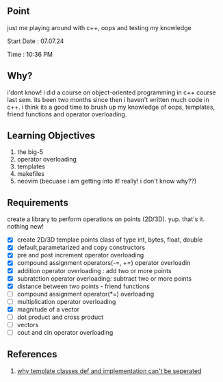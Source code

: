 ## Point

just me playing around with c++, oops and testing my knowledge

Start Date : 07.07.24

Time : 10:36 PM

## Why?

i'dont know! i did a course on object-oriented programming in c++ course last sem. its been two months since then i haven't written much code in c++. i think its a good time to brush up my knowledge of oops, templates, friend functions and operator overloading.

## Learning Objectives

1. the big-5
2. operator overloading
3. templates
4. makefiles
5. neovim (becuase i am getting into it! really! i don't know why??)

## Requirements

create a library to perform operations on points (2D/3D). yup. that's it. nothing new!

- [x] create 2D/3D templae points class of type int, bytes, float, double
- [x] default,parametarized and copy constructors
- [x] pre and post increment operator overloading
- [x] compound assignment operators(-=, +=) operator overloadin
- [x] addition operator overloading : add two or more points
- [x] subratction operator overloading: subtract two or more points
- [x] distance between two points - friend functions
- [ ] compound assignment operator(*=) overloading
- [ ] multiplication operator overloading
- [x] magnitude of a vector
- [ ] dot product and cross product
- [ ] vectors
- [ ] cout and cin operator overloading

## References

1. [why template classes def and implementation can't be seperated](https://isocpp.org/wiki/faq/templates#templates-defn-vs-decl)
